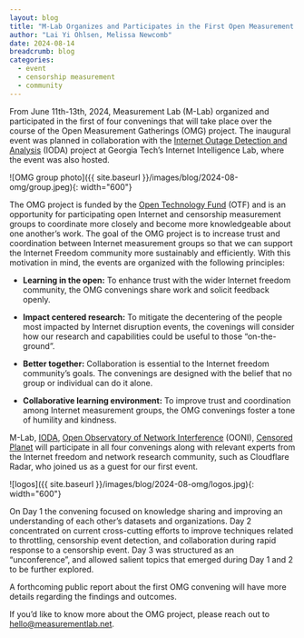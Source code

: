 ```yaml
---
layout: blog
title: "M-Lab Organizes and Participates in the First Open Measurement Gathering (OMG)"
author: "Lai Yi Ohlsen, Melissa Newcomb"
date: 2024-08-14
breadcrumb: blog
categories:
  - event
  - censorship measurement
  - community
---
```


From June 11th-13th, 2024, Measurement Lab (M-Lab) organized and participated in the first of four convenings that will take place over the course of the Open Measurement Gatherings (OMG) project. The inaugural event was planned in collaboration with the [Internet Outage Detection and Analysis](ioda.inetintel.cc.gatech.edu) (IODA) project at Georgia Tech’s Internet Intelligence Lab, where the event was also hosted. <!--more-->

![OMG group photo]({{ site.baseurl }}/images/blog/2024-08-omg/group.jpeg){: width="600"}


The OMG project is funded by the [Open Technology Fund](https://www.opentech.fund/) (OTF) and is an opportunity  for participating open Internet and censorship measurement groups to coordinate more closely and become more knowledgeable about one another’s work. The goal of the OMG project is to increase trust and coordination between Internet measurement groups so that we can support the Internet Freedom community more sustainably and efficiently. With this motivation in mind, the events are organized with the following principles: 

* **Learning in the open:** To enhance trust with the wider Internet freedom community, the OMG convenings share work and solicit feedback openly.  

* **Impact centered research:** To mitigate the decentering of the people most impacted by Internet disruption events, the covenings will consider how our research and capabilities could be useful to those “on-the-ground”. 

* **Better together:** Collaboration is essential to the Internet freedom community’s goals. The convenings are designed with the belief that no group or individual can do it alone.

* **Collaborative learning environment:** To improve trust and coordination among Internet measurement groups, the OMG convenings foster a tone of humility and kindness. 

M-Lab, [IODA](https://ioda.inetintel.cc.gatech.edu/), [Open Observatory of Network Interference](https://ooni.org/) (OONI), [Censored Planet](https://censoredplanet.org/) will participate in all four convenings along with relevant experts from the Internet freedom and network research community, such as Cloudflare Radar, who joined us as a guest for our first event. 

![logos]({{ site.baseurl }}/images/blog/2024-08-omg/logos.jpg){: width="600"}

On Day 1 the convening focused on knowledge sharing and improving an understanding of each other’s datasets and organizations. Day 2 concentrated on current cross-cutting efforts to improve techniques related to throttling, censorship event detection, and collaboration during rapid response to a censorship event. Day 3 was structured as an “unconference”, and allowed salient topics that emerged during Day 1 and 2 to be further explored. 

A forthcoming public report about the first OMG convening will have more details regarding the findings and outcomes. 

If you’d like to know more about the OMG project, please reach out to hello@measurementlab.net. 

